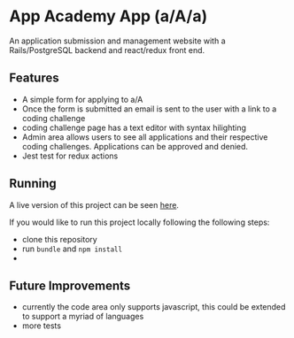 # App Academy App (a/A/a)
An application submission and management website with a Rails/PostgreSQL backend and react/redux front end.  
## Features
* A simple form for applying to a/A
* Once the form is submitted an email is sent to the user with a link to a coding challenge
* coding challenge page has a text editor with syntax hilighting 
* Admin area allows users to see all applications and their respective coding challenges. Applications can be approved and denied. 
* Jest test for redux actions
## Running 
  A live version of this project can be seen [here](http://aa-application.herokuapp.com).

  If you would like to run this project locally following the following steps:

  * clone this repository
  * run ``bundle`` and ``npm install``
  * 
## Future Improvements

* currently the code area only supports javascript, this could be extended to support a myriad of languages
* more tests